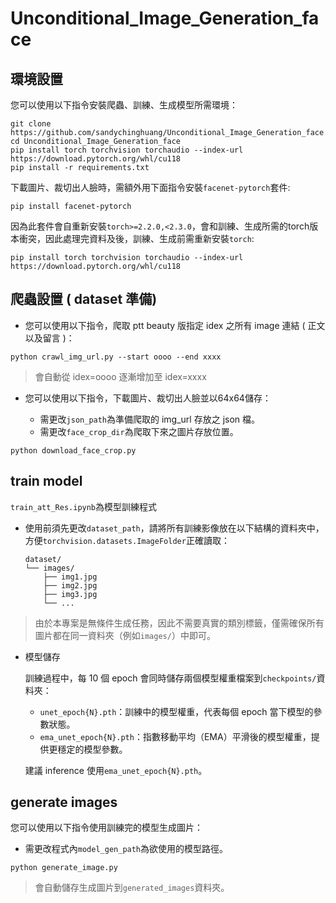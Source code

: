 # Unconditional_Image_Generation_face
## 環境設置
您可以使用以下指令安裝爬蟲、訓練、生成模型所需環境：
```
git clone https://github.com/sandychinghuang/Unconditional_Image_Generation_face.git
cd Unconditional_Image_Generation_face
pip install torch torchvision torchaudio --index-url https://download.pytorch.org/whl/cu118
pip install -r requirements.txt
```

下載圖片、裁切出人臉時，需額外用下面指令安裝`facenet-pytorch`套件:
```
pip install facenet-pytorch
```

因為此套件會自重新安裝`torch>=2.2.0,<2.3.0`，會和訓練、生成所需的torch版本衝突，因此處理完資料及後，訓練、生成前需重新安裝`torch`:
```
pip install torch torchvision torchaudio --index-url https://download.pytorch.org/whl/cu118
```


## 爬蟲設置 ( dataset 準備)
- 您可以使用以下指令，爬取 ptt beauty 版指定 idex 之所有 image 連結 ( 正文以及留言 )：
```
python crawl_img_url.py --start oooo --end xxxx
```
> 會自動從 idex=oooo 逐漸增加至 idex=xxxx

- 您可以使用以下指令，下載圖片、裁切出人臉並以64x64儲存：

    - 需更改`json_path`為準備爬取的 img_url 存放之 json 檔。
    - 需更改`face_crop_dir`為爬取下來之圖片存放位置。
```
python download_face_crop.py
```

## train model
`train_att_Res.ipynb`為模型訓練程式

- 使用前須先更改`dataset_path`，請將所有訓練影像放在以下結構的資料夾中，方便`torchvision.datasets.ImageFolder`正確讀取：

    ```
    dataset/
    └── images/
        ├── img1.jpg
        ├── img2.jpg
        ├── img3.jpg
        └── ...
    ```
> 由於本專案是無條件生成任務，因此不需要真實的類別標籤，僅需確保所有圖片都在同一資料夾（例如`images/`）中即可。

- 模型儲存

    訓練過程中，每 10 個 epoch 會同時儲存兩個模型權重檔案到`checkpoints/`資料夾：

    - `unet_epoch{N}.pth`：訓練中的模型權重，代表每個 epoch 當下模型的參數狀態。
    - `ema_unet_epoch{N}.pth`：指數移動平均（EMA）平滑後的模型權重，提供更穩定的模型參數。

    建議 inference 使用`ema_unet_epoch{N}.pth`。

## generate images
您可以使用以下指令使用訓練完的模型生成圖片：
- 需更改程式內`model_gen_path`為欲使用的模型路徑。
```
python generate_image.py
```
> 會自動儲存生成圖片到`generated_images`資料夾。